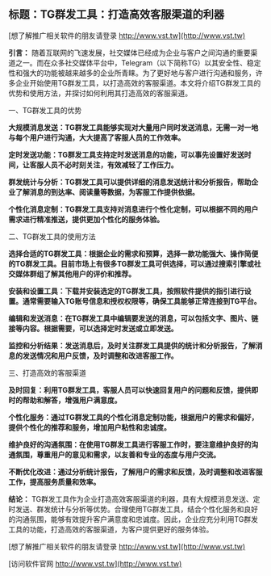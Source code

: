 ## **标题：TG群发工具：打造高效客服渠道的利器**

[想了解推广相关软件的朋友请登录 http://www.vst.tw](http://www.vst.tw)

**引言：**
随着互联网的飞速发展，社交媒体已经成为企业与客户之间沟通的重要渠道之一。而在众多社交媒体平台中，Telegram（以下简称TG）以其安全性、稳定性和强大的功能被越来越多的企业所青睐。为了更好地与客户进行沟通和服务，许多企业开始使用TG群发工具，以打造高效的客服渠道。本文将介绍TG群发工具的优势和使用方法，并探讨如何利用其打造高效的客服渠道。

一、TG群发工具的优势

**大规模消息发送：TG群发工具能够实现对大量用户同时发送消息，无需一对一地与每个用户进行沟通，大大提高了客服人员的工作效率。**

**定时发送功能：TG群发工具支持定时发送消息的功能，可以事先设置好发送时间，让客服人员不必时刻关注，有效减轻了工作压力。**

**群发统计与分析：TG群发工具可以提供详细的消息发送统计和分析报告，帮助企业了解消息的到达率、阅读量等数据，为客服工作提供依据。**

**个性化消息定制：TG群发工具支持对消息进行个性化定制，可以根据不同的用户需求进行精准推送，提供更加个性化的服务体验。**

二、TG群发工具的使用方法

**选择合适的TG群发工具：根据企业的需求和预算，选择一款功能强大、操作简便的TG群发工具。目前市场上有很多TG群发工具可供选择，可以通过搜索引擎或社交媒体群组了解其他用户的评价和推荐。**

**安装和设置工具：下载并安装选定的TG群发工具，按照软件提供的指引进行设置。通常需要输入TG账号信息和授权权限等，确保工具能够正常连接到TG平台。**

**编辑和发送消息：在TG群发工具中编辑要发送的消息，可以包括文字、图片、链接等内容。根据需要，可以选择定时发送或立即发送。**

**监控和分析结果：发送消息后，及时关注群发工具提供的统计和分析报告，了解消息的发送情况和用户反馈，及时调整和改进客服工作。**

三、打造高效的客服渠道

**及时回复：利用TG群发工具，客服人员可以快速回复用户的问题和反馈，提供即时的帮助和解答，增强用户满意度。**

**个性化服务：通过TG群发工具的个性化消息定制功能，根据用户的需求和偏好，提供个性化的推荐和服务，增加用户粘性和忠诚度。**

**维护良好的沟通氛围：在使用TG群发工具进行客服工作时，要注意维护良好的沟通氛围，尊重用户的意见和需求，以友善和专业的态度与用户交流。**

**不断优化改进：通过分析统计报告，了解用户的需求和反馈，及时调整和改进客服工作，提高服务质量和效率。**

**结论：**
TG群发工具作为企业打造高效客服渠道的利器，具有大规模消息发送、定时发送、群发统计与分析等优势。合理使用TG群发工具，结合个性化服务和良好的沟通氛围，能够有效提升客户满意度和忠诚度。因此，企业应充分利用TG群发工具的功能，打造高效的客服渠道，为客户提供更好的服务体验。

[想了解推广相关软件的朋友请登录 http://www.vst.tw](http://www.vst.tw)


[访问软件官网 http://www.vst.tw](http://www.vst.tw)
